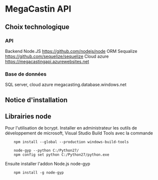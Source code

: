 # MegaCastin API

## Choix technologique

### API

Backend Node.JS https://github.com/nodejs/node
ORM Sequalize https://github.com/sequelize/sequelize
Cloud azure
https://megacastingapi.azurewebsites.net

### Base de données

SQL server, cloud azure
megacasting.database.windows.net

## Notice d'installation

## Librairies node

Pour l'utilisation de bcrypt. Installer en administrateur les outils de développement de microsoft, Visual Studio Build Tools avec la commande

        npm install --global --production windows-build-tools

        node-gyp --python C:/Python27/
        npm config set python C:/Python27/python.exe

Ensuite installer l'addon Node.js node-gyp

        npm install -g node-gyp